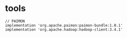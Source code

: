 # tools

	// PAIMON
	implementation 'org.apache.paimon:paimon-bundle:1.0.1'
	implementation 'org.apache.hadoop:hadoop-client:3.4.1'
